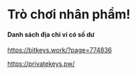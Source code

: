 # Trò chơi nhân phẩm!

#### Danh sách địa chỉ ví có số dư
https://bitkeys.work/?page=774836

https://privatekeys.pw/

